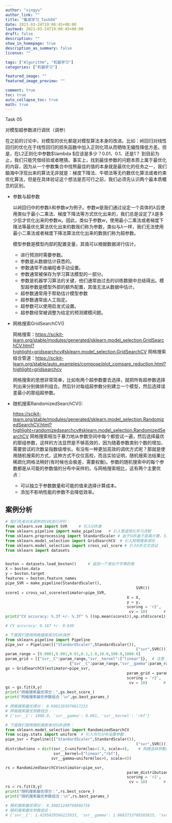 ```yaml
---
author: "xingyu"
author_link: ""
title: "集成学习_Task04"
date: 2021-03-24T19:00:45+08:00
lastmod: 2021-03-24T19:00:45+08:00
draft: false
description: ""
show_in_homepage: true
description_as_summary: false
license: ""

tags: ["Algorithm", "机器学习"]
categories: ["机器学习"]

featured_image: ""
featured_image_preview: ""

comment: true
toc: true
auto_collapse_toc: true
math: true
---
```


Task 05

对模型超参数进行调优（调参）

<!--more-->

在之前的讨论中，对模型的优化都是对模型算法本身的改进。比如：岭回归对线性回归的优化在于线性回归的损失函数中加入正则化项从而牺牲无偏性降低方差。但是，在L2正则化中参数$\lambda $应该是多少？0.01、0.1、还是1？ 到目前为止，我们只能凭借经验或者瞎猜。事实上，找到最佳参数的问题本质上属于最优化的内容，因为从一个参数集合中找熬最佳的值的本身就是最优化的任务之一，我们脑海中浮现出来的算法无非就是：梯度下降法、牛顿法等无约数优化算法或者约束优化算法，但是在具体验证这个想法是否可行之前，我们必须先认识两个最本质概念的区别。

* 参数与超参数

  以岭回归中的参数$\lambda$和参数$w$为例子。参数$w$是我们通过设定一个具体的$\lambda$后使用类似于最小二乘法、梯度下降法等方式优化出来的，我们总是设定了$\lambda$是多少后才优化出来的参数$w$。因此，类似于参数$w$，使用最小二乘法或者梯度下降法等最优化算法优化出来的数我们称为参数，类似与$\lambda$一样，我们无法使用最小二乘法或者梯度下降法算法优化出来的数我们称为超参数。

  模型参数是模型内部的配置变量，其值可以根据数据进行估计。

  * 进行预测时需要参数。
  * 参数是从数据估计获悉的。
  * 参数通常不由编程者手动设置。
  * 参数通常被保存为学习算法模型的一部分。
  * 参数是机器学习算法的关键，他们通常由过去的训练数据中总结得出。模型超参数是模型外部的额外配置，其值无法从数据中估计。
  * 超参数通常用于帮助估计模型参数
  * 超参数通常由人工指定。
  * 超参数可以使用启发式设置。
  * 超参数经常被调整为给定的预测建模问题。

* 网格搜索GridSearchCV()

  网格搜索：https://scikit-learn.org/stable/modules/generated/sklearn.model_selection.GridSearchCV.html?highlight=gridsearchcv#sklearn.model_selection.GridSearchCV
  网格搜索结合管道：https://scikit-learn.org/stable/auto_examples/compose/plot_compare_reduction.html?highlight=gridsearchcv

  网格搜索的思想非常简单，比如有两个超参数要去选择，就把所有超参数选择列出来分别做排列组合。然后针对每组超参数分别建立一个模型，然后选择误差最小的那组超参数。

* 随机搜索RandomizedSearchCV():

  https://scikit-learn.org/stable/modules/generated/sklearn.model_selection.RandomizedSearchCV.html?highlight=randomizedsearchcv#sklearn.model_selection.RandomizedSearchCV
  网格搜索相当于暴力地从参数空间中每个都尝试一遍，然后选择最优的那组参数，这样的方法显然是不够高效的，因为随着参数类别个数的增加，需要尝试的次数呈指数级增长。有没有一种更加高效的调优方式呢？那就是使用随机搜索的方式，这种方式不仅仅高校，而且实验证明，随机搜索法结果比稀疏化网格法稍好(有时候也会极差，需要权衡)。参数的随机搜索中的每个参数都是从可能的参数值的分布中采样的。与网格搜索相比，这有两个主要优点：

  - 可以独立于参数数量和可能的值来选择计算成本。
  - 添加不影响性能的参数不会降低效率。

## 案例分析

```python
# 我们先来对未调参的SVR进行评价： 
from sklearn.svm import SVR     # 引入SVR类
from sklearn.pipeline import make_pipeline   # 引入管道简化学习流程
from sklearn.preprocessing import StandardScaler # 由于SVR基于距离计算，引入对数据进行标准化的类
from sklearn.model_selection import GridSearchCV  # 引入网格搜索调优
from sklearn.model_selection import cross_val_score # 引入K折交叉验证
from sklearn import datasets


boston = datasets.load_boston()     # 返回一个类似于字典的类
X = boston.data
y = boston.target
features = boston.feature_names
pipe_SVR = make_pipeline(StandardScaler(),
                                                         SVR())
score1 = cross_val_score(estimator=pipe_SVR,
                                                     X = X,
                                                     y = y,
                                                     scoring = 'r2',
                                                      cv = 10)       # 10折交叉验证
print("CV accuracy: %.3f +/- %.3f" % ((np.mean(score1)),np.std(score1)))

# CV accuracy: 0.187 +/- 0.649
```



```python
# 下面我们使用网格搜索来对SVR调参：
from sklearn.pipeline import Pipeline
pipe_svr = Pipeline([("StandardScaler",StandardScaler()),
                                                         ("svr",SVR())])
param_range = [0.0001,0.001,0.01,0.1,1.0,10.0,100.0,1000.0]
param_grid = [{"svr__C":param_range,"svr__kernel":["linear"]},  # 注意__是指两个下划线，一个下划线会报错的
                            {"svr__C":param_range,"svr__gamma":param_range,"svr__kernel":["rbf"]}]
gs = GridSearchCV(estimator=pipe_svr,
                                                     param_grid = param_grid,
                                                     scoring = 'r2',
                                                      cv = 10)       # 10折交叉验证
gs = gs.fit(X,y)
print("网格搜索最优得分：",gs.best_score_)
print("网格搜索最优参数组合：\n",gs.best_params_)

# 网格搜索最优得分： 0.6081303070817233
# 网格搜索最优参数组合：
# {'svr__C': 1000.0, 'svr__gamma': 0.001, 'svr__kernel': 'rbf'}
```

```python
# 下面我们使用随机搜索来对SVR调参：
from sklearn.model_selection import RandomizedSearchCV
from scipy.stats import uniform  # 引入均匀分布设置参数
pipe_svr = Pipeline([("StandardScaler",StandardScaler()),
                                                         ("svr",SVR())])
distributions = dict(svr__C=uniform(loc=1.0, scale=4),    # 构建连续参数的分布
                     svr__kernel=["linear","rbf"],                                   # 离散参数的集合
                    svr__gamma=uniform(loc=0, scale=4))

rs = RandomizedSearchCV(estimator=pipe_svr,
                                                     param_distributions = distributions,
                                                     scoring = 'r2',
                                                      cv = 10)       # 10折交叉验证
rs = rs.fit(X,y)
print("随机搜索最优得分：",rs.best_score_)
print("随机搜索最优参数组合：\n",rs.best_params_)

# 随机搜索最优得分： 0.30021249798866756
# 随机搜索最优参数组合：
# {'svr__C': 1.4195029566223933, 'svr__gamma': 1.8683733769303625, 'svr__kernel': 'linear'}
```

